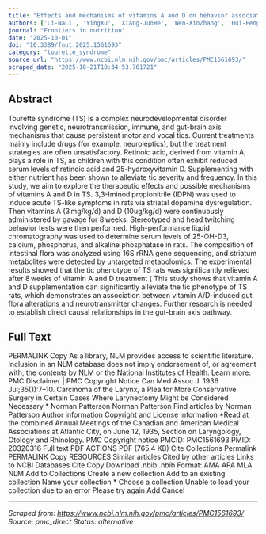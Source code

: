```yaml
---
title: "Effects and mechanisms of vitamins A and D on behavior associated with Tourette syndrome in rats."
authors: ['Li-NaLi', 'YingXu', 'Xiang-JunHe', 'Wen-XinZhang', 'Hui-FengZhang', 'LiSong', 'Hai-ShuiShi', 'Xiao-YuTian', 'XueYan']
journal: "Frontiers in nutrition"
date: "2025-10-01"
doi: "10.3389/fnut.2025.1561693"
category: "tourette_syndrome"
source_url: "https://www.ncbi.nlm.nih.gov/pmc/articles/PMC1561693/"
scraped_date: "2025-10-21T18:34:53.761721"
---
```


## Abstract

Tourette syndrome (TS) is a complex neurodevelopmental disorder involving genetic, neurotransmission, immune, and gut-brain axis mechanisms that cause persistent motor and vocal tics. Current treatments mainly include drugs (for example, neuroleptics), but the treatment strategies are often unsatisfactory. Retinoic acid, derived from vitamin A, plays a role in TS, as children with this condition often exhibit reduced serum levels of retinoic acid and 25-hydroxyvitamin D. Supplementing with either nutrient has been shown to alleviate tic severity and frequency. In this study, we aim to explore the therapeutic effects and possible mechanisms of vitamins A and D in TS.
3,3-Iminodipropionitrile (IDPN) was used to induce acute TS-like symptoms in rats via striatal dopamine dysregulation. Then vitamins A (3 mg/kg/d) and D (10ug/kg/d) were continuously administered by gavage for 8 weeks. Stereotyped and head twitching behavior tests were then performed. High-performance liquid chromatography was used to determine serum levels of 25-OH-D3, calcium, phosphorus, and alkaline phosphatase in rats. The composition of intestinal flora was analyzed using 16S rRNA gene sequencing, and striatum metabolites were detected by untargeted metabolomics.
The experimental results showed that the tic phenotype of TS rats was significantly relieved after 8 weeks of vitamin A and D treatment (
This study shows that vitamin A and D supplementation can significantly alleviate the tic phenotype of TS rats, which demonstrates an association between vitamin A/D-induced gut flora alterations and neurotransmitter changes. Further research is needed to establish direct causal relationships in the gut-brain axis pathway.

## Full Text

PERMALINK Copy As a library, NLM provides access to scientific literature. Inclusion in an NLM database does not imply endorsement of, or agreement with, the contents by NLM or the National Institutes of Health. Learn more: PMC Disclaimer | PMC Copyright Notice Can Med Assoc J. 1936 Jul;35(1):7–10. Carcinoma of the Larynx, a Plea for More Conservative Surgery in Certain Cases Where Larynectomy Might be Considered Necessary * Norman Patterson Norman Patterson Find articles by Norman Patterson Author information Copyright and License information *Read at the combined Annual Meetings of the Canadian and American Medical Associations at Atlantic City, on June 12, 1935, Section on Laryngology, Otology and Rhinology. PMC Copyright notice PMCID: PMC1561693 PMID: 20320316 Full text PDF ACTIONS PDF (765.4 KB) Cite Collections Permalink PERMALINK Copy RESOURCES Similar articles Cited by other articles Links to NCBI Databases Cite Copy Download .nbib .nbib Format: AMA APA MLA NLM Add to Collections Create a new collection Add to an existing collection Name your collection * Choose a collection Unable to load your collection due to an error Please try again Add Cancel

---
*Scraped from: https://www.ncbi.nlm.nih.gov/pmc/articles/PMC1561693/*
*Source: pmc_direct*
*Status: alternative*
